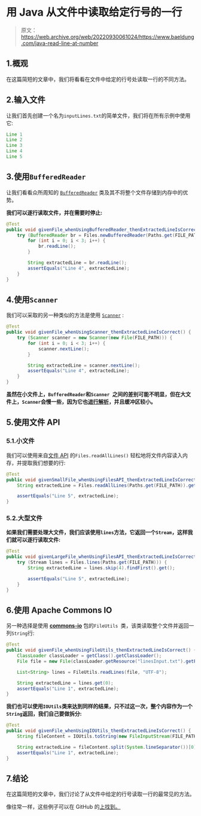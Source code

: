 # 用 Java 从文件中读取给定行号的一行

> 原文：<https://web.archive.org/web/20220930061024/https://www.baeldung.com/java-read-line-at-number>

## 1.概观

在这篇简短的文章中，我们将看看在文件中给定的行号处读取一行的不同方法。

## 2.输入文件

让我们首先创建一个名为`inputLines.txt`的简单文件，我们将在所有示例中使用它:

```java
Line 1
Line 2
Line 3
Line 4
Line 5
```

## 3.使用`BufferedReader`

让我们看看众所周知的 [`BufferedReader`](/web/20220707094748/https://www.baeldung.com/java-buffered-reader) 类及其不将整个文件存储到内存中的优势。

**我们可以逐行读取文件，并在需要时停止:**

```java
@Test
public void givenFile_whenUsingBufferedReader_thenExtractedLineIsCorrect() {
    try (BufferedReader br = Files.newBufferedReader(Paths.get(FILE_PATH))) {
        for (int i = 0; i < 3; i++) {
            br.readLine();
        }

        String extractedLine = br.readLine();
        assertEquals("Line 4", extractedLine);
    }
}
```

## 4.使用`Scanner`

我们可以采取的另一种类似的方法是使用 [`Scanner`](/web/20220707094748/https://www.baeldung.com/java-scanner) :

```java
@Test
public void givenFile_whenUsingScanner_thenExtractedLineIsCorrect() {
    try (Scanner scanner = new Scanner(new File(FILE_PATH))) {
        for (int i = 0; i < 3; i++) {
            scanner.nextLine();
        }

        String extractedLine = scanner.nextLine();
        assertEquals("Line 4", extractedLine);
    }
}
```

**虽然在小文件上，`BufferedReader`和`Scanner `之间的差别可能不明显，但在大文件上，`Scanner`会慢一些，因为它也[进行解析](/web/20220707094748/https://www.baeldung.com/bufferedreader-vs-console-vs-scanner-in-java#parsingstream)，并且缓冲区较小。**

## 5.使用文件 API

### 5.1.小文件

我们可以使用来自[文件 API](/web/20220707094748/https://www.baeldung.com/java-nio-2-file-api) 的`Files.readAllLines()` 轻松地将文件内容读入内存，并提取我们想要的行:

```java
@Test
public void givenSmallFile_whenUsingFilesAPI_thenExtractedLineIsCorrect() {
    String extractedLine = Files.readAllLines(Paths.get(FILE_PATH)).get(4);

    assertEquals("Line 5", extractedLine);
}
```

### 5.2.大型文件

**如果我们需要处理大文件，我们应该使用`lines`方法，它返回一个`Stream`，这样我们就可以逐行读取文件:**

```java
@Test
public void givenLargeFile_whenUsingFilesAPI_thenExtractedLineIsCorrect() {
    try (Stream lines = Files.lines(Paths.get(FILE_PATH))) {
        String extractedLine = lines.skip(4).findFirst().get();

        assertEquals("Line 5", extractedLine);
    }
}
```

## 6.使用 Apache Commons IO

另一种选择是使用 [**commons-io**](/web/20220707094748/https://www.baeldung.com/apache-commons-io) 包的`FileUtils `类，该类读取整个文件并返回一列`String`行:

```java
@Test
public void givenFile_whenUsingFileUtils_thenExtractedLineIsCorrect() {
    ClassLoader classLoader = getClass().getClassLoader();
    File file = new File(classLoader.getResource("linesInput.txt").getFile());

    List<String> lines = FileUtils.readLines(file, "UTF-8");

    String extractedLine = lines.get(0);
    assertEquals("Line 1", extractedLine);
}
```

**我们也可以使用`IOUtils`类来达到同样的结果，只不过这一次，整个内容作为一个`String`返回，我们自己要做拆分:**

```java
@Test
public void givenFile_whenUsingIOUtils_thenExtractedLineIsCorrect() {
    String fileContent = IOUtils.toString(new FileInputStream(FILE_PATH), StandardCharsets.UTF_8);

    String extractedLine = fileContent.split(System.lineSeparator())[0];
    assertEquals("Line 1", extractedLine);
}
```

## 7.结论

在这篇简短的文章中，我们讨论了从文件中给定的行号读取一行的最常见的方法。

像往常一样，这些例子可以在 GitHub 的[上找到。](https://web.archive.org/web/20220707094748/https://github.com/eugenp/tutorials/tree/master/core-java-modules/core-java-io-3)